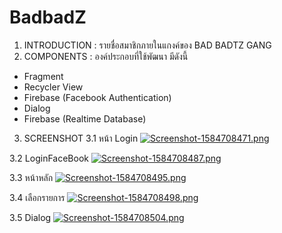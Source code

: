 # BadbadZ
1. INTRODUCTION : รายชื่อสมาชิกภายในแกงค์ของ  BAD BADTZ GANG
2. COMPONENTS : องค์ประกอบที่ใช้พัฒนา มีดังนี้
- Fragment
- Recycler View
- Firebase (Facebook Authentication)
- Dialog
- Firebase (Realtime Database)

3. SCREENSHOT
3.1 หน้า Login
[![Screenshot-1584708471.png](https://i.postimg.cc/pXqjcPLs/Screenshot-1584708471.png)](https://postimg.cc/mt1htfM9)

3.2 LoginFaceBook
[![Screenshot-1584708487.png](https://i.postimg.cc/sx2jMCC2/Screenshot-1584708487.png)](https://postimg.cc/sQtdL8XF)

3.3 หน้าหลัก
[![Screenshot-1584708495.png](https://i.postimg.cc/rF0T3J87/Screenshot-1584708495.png)](https://postimg.cc/vcsC65xv)

3.4 เลือกรายการ
[![Screenshot-1584708498.png](https://i.postimg.cc/dVFqCCYX/Screenshot-1584708498.png)](https://postimg.cc/PP6ssPNz)

3.5 Dialog
[![Screenshot-1584708504.png](https://i.postimg.cc/bJtML60R/Screenshot-1584708504.png)](https://postimg.cc/bDq3w9BG)
